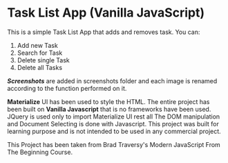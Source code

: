 # Task List App (Vanilla JavaScript)

This is a simple Task List App that adds and removes task. You can:

1. Add new Task
2. Search for Task
2. Delete single Task 
3. Delete all Tasks

__*Screenshots*__ are added in screenshots folder and each image is renamed according to the function performed on it.

**Materialize** UI has been used to style the HTML. The entire project has been built on **Vanilla Javascript** that is no frameworks have been used. JQuery is used only to import Materialize UI rest all The DOM manipulation and Document Selecting is done with Javascript. This project was built for learning purpose and is not intended to be used in any commercial project. 

This Project has been taken from Brad Traversy's Modern JavaScript From The Beginning Course.